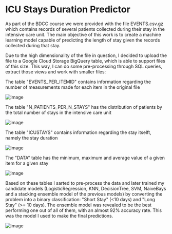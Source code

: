 # ICU Stays Duration Predictor

As part of the BDCC course we were provided with the file EVENTS.csv.gz which contains records of several patients collected during their stay in the intensive care unit. The main objective of this work is to create a machine learning model capable of predicting the length of stay given the records collected during that stay.

Due to the high dimensionality of the file in question, I decided to upload the file to a Google Cloud Storage BigQuery table, which is able to support files of this size. This way, I can do some pre-processing through SQL queries, extract those views and work with smaller files:

The table "EVENTS_PER_ITEMID" contains information regarding the number of measurements made for each item in the original file

![image](https://user-images.githubusercontent.com/13381706/163415376-66ce4443-d009-46d7-9e2b-9304e927d84e.png)

The table "N_PATIENTS_PER_N_STAYS" has the distribution of patients by the total number of stays in the intensive care unit

![image](https://user-images.githubusercontent.com/13381706/163415540-b8ddee28-dcb9-4c74-9bd2-e38e3a8c8757.png)

 The table "ICUSTAYS" contains information regarding the stay itselft, namely the stay duration
 
 ![image](https://user-images.githubusercontent.com/13381706/163415813-f62ee0bf-d7ee-491c-a864-f88bbf43a53d.png)
 
 The "DATA" table has the minimum, maximum and average value of a given item for a given stay
 
 ![image](https://user-images.githubusercontent.com/13381706/163416141-817f8772-75a2-446a-b500-c51afe707ffa.png)

Based on these tables I sarted to pre-process the data and later trained my candidate models (LogisticRegression, KNN, DecisionTree, SVM, NaiveBays and a stacking ensemble model of the previous models) by converting the problem into a binary classification: "Short Stay" (<10 days) and "Long Stay" (>= 10 days).
The ensemble model was revealed to be the best performing one out of all of them, with an almost 92% accuracy rate. This was the model I used to make the final predictions.

![image](https://user-images.githubusercontent.com/13381706/163416973-b24ddc27-bea5-4043-928c-0c63a8d5a86b.png)



